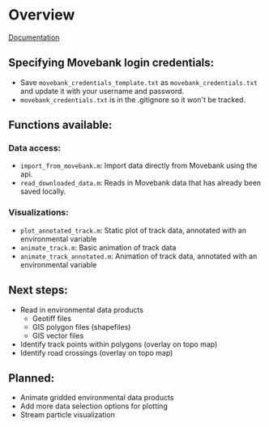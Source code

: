 # Overview

[Documentation](https://jemissik.github.io/movebank_vis/index.html)

## Specifying Movebank login credentials:
- Save ``movebank_credentials_template.txt`` as ``movebank_credentials.txt`` and update it with your username and password.
- ``movebank_credentials.txt`` is in the .gitignore so it won't be tracked.

## Functions available:

### Data access:
- ``import_from_movebank.m``: Import data directly from Movebank using the api.
- ``read_downloaded_data.m``: Reads in Movebank data that has already been saved locally.

### Visualizations:
- ``plot_annotated_track.m``: Static plot of track data, annotated with an environmental variable
- ``animate_track.m``: Basic animation of track data
- ``animate_track_annotated.m``: Animation of track data, annotated with an environmental variable

## Next steps:
- Read in environmental data products
    - Geotiff files
    - GIS polygon files (shapefiles)
    - GIS vector files
- Identify track points within polygons (overlay on topo map)
- Identify road crossings (overlay on topo map)

## Planned:
- Animate gridded environmental data products
- Add more data selection options for plotting
- Stream particle visualization